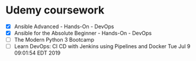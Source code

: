 # Udemy coursework

- [x] Ansible Advanced - Hands-On - DevOps
- [x] Ansible for the Absolute Beginner - Hands-On - DevOps
- [ ] The Modern Python 3 Bootcamp
- [ ] Learn DevOps: CI CD with Jenkins using Pipelines and Docker
Tue Jul  9 09:01:54 EDT 2019
